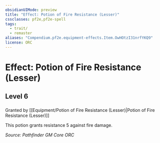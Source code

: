 ```yaml
---
obsidianUIMode: preview
title: "Effect: Potion of Fire Resistance (Lesser)"
cssclasses: pf2e,pf2e-spell
tags:
  - trait/
  - remaster
aliases: "Compendium.pf2e.equipment-effects.Item.OwHOtzI31nrfYKQ9"
license: ORC
---
```

# Effect: Potion of Fire Resistance (Lesser)
## Level 6
### 






Granted by [[Equipment/Potion of Fire Resistance (Lesser)|Potion of Fire Resistance (Lesser)]]

This potion grants resistance 5 against fire damage.

*Source: Pathfinder GM Core*
*ORC*